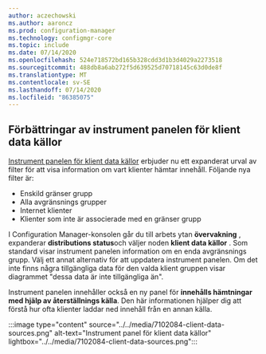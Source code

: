 ```yaml
---
author: aczechowski
ms.author: aaroncz
ms.prod: configuration-manager
ms.technology: configmgr-core
ms.topic: include
ms.date: 07/14/2020
ms.openlocfilehash: 524e718572bd165b328cdd3d1b3d4029a2273518
ms.sourcegitcommit: 488db8a6ab272f5d639525d70718145c63d0de8f
ms.translationtype: MT
ms.contentlocale: sv-SE
ms.lasthandoff: 07/14/2020
ms.locfileid: "86385075"
---
```

## <a name="improvements-to-client-data-sources-dashboard"></a><a name="bkmk_content"></a>Förbättringar av instrument panelen för klient data källor

<!--7102084-->

[Instrument panelen för klient data källor](../../../../servers/deploy/configure/monitor-content-you-have-distributed.md#client-data-sources-dashboard) erbjuder nu ett expanderat urval av filter för att visa information om vart klienter hämtar innehåll. Följande nya filter är:

- Enskild gränser grupp
- Alla avgränsnings grupper
- Internet klienter
- Klienter som inte är associerade med en gränser grupp

I Configuration Manager-konsolen går du till arbets ytan **övervakning** , expanderar **distributions status**och väljer noden **klient data källor** . Som standard visar instrument panelen information om en enda avgränsnings grupp. Välj ett annat alternativ för att uppdatera instrument panelen. Om det inte finns några tillgängliga data för den valda klient gruppen visar diagrammet "dessa data är inte tillgängliga än".

Instrument panelen innehåller också en ny panel för **innehålls hämtningar med hjälp av återställnings källa**. Den här informationen hjälper dig att förstå hur ofta klienter laddar ned innehåll från en annan källa.

:::image type="content" source="../../media/7102084-client-data-sources.png" alt-text="Instrument panel för klient data källor" lightbox="../../media/7102084-client-data-sources.png":::
